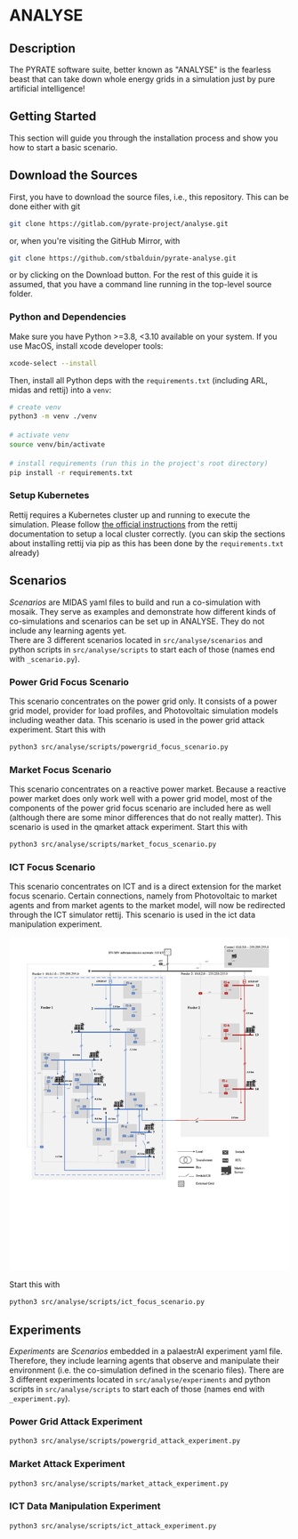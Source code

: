 # ANALYSE

## Description

The PYRATE software suite, better known as "ANALYSE" is the fearless beast that can take down whole energy grids in a simulation just by pure artificial intelligence!

## Getting Started

This section will guide you through the installation process and show you how to start a basic scenario.

## Download the Sources

First, you have to download the source files, i.e., this repository.
This can be done either with git

```bash
git clone https://gitlab.com/pyrate-project/analyse.git
```

or, when you're visiting the GitHub Mirror, with

```bash
git clone https://github.com/stbalduin/pyrate-analyse.git
```

or by clicking on the Download button.
For the rest of this guide it is assumed, that you have a command line running in the top-level source folder.

### Python and Dependencies

Make sure you have Python >=3.8, <3.10 available on your system. 
If you use MacOS, install xcode developer tools:

```bash
xcode-select --install
```

Then, install all Python deps with the `requirements.txt` (including ARL, midas and rettij) into a `venv`:

```bash
# create venv
python3 -m venv ./venv

# activate venv
source venv/bin/activate

# install requirements (run this in the project's root directory)
pip install -r requirements.txt
```

### Setup Kubernetes

Rettij requires a Kubernetes cluster up and running to execute the simulation. Please follow [the official instructions](https://frihsb.gitlab.io/rettij/docs/getting-started.html#step-by-step-guide-for-installing-rettij-on-linux-using-k3s) from the rettij documentation to setup a local cluster correctly. (you can skip the sections about installing rettij via pip as this has been done by the `requirements.txt` already)

## Scenarios

*Scenarios* are MIDAS yaml files to build and run a co-simulation with mosaik. They serve as examples and demonstrate how different kinds of co-simulations and scenarios can be set up in ANALYSE. They do not include any learning agents yet.  
There are 3 different scenarios located in `src/analyse/scenarios` and python scripts in `src/analyse/scripts` to start each of those (names end with `_scenario.py`).

### Power Grid Focus Scenario

This scenario concentrates on the power grid only.
It consists of a power grid model, provider for load profiles, and Photovoltaic simulation models including weather data.
This scenario is used in the power grid attack experiment.
Start this with

```bash
python3 src/analyse/scripts/powergrid_focus_scenario.py
```

### Market Focus Scenario

This scenario concentrates on a reactive power market.
Because a reactive power market does only work well with a power grid model, most of the components of the power grid focus scenario are included here as well (although there are some minor differences that do not really matter).
This scenario is used in the qmarket attack experiment.
Start this with

```bash
python3 src/analyse/scripts/market_focus_scenario.py
```

### ICT Focus Scenario

This scenario concentrates on ICT and is a direct extension for the market focus scenario.
Certain connections, namely from Photovoltaic to market agents and from market agents to the market model, will now be redirected through the ICT simulator rettij.
This scenario is used in the ict data manipulation experiment. 

![ICT focus scenario image](pyrate%20ICT-scenario.png "Overall topology of the ICT focus scenario.")

Start this with 

```bash
python3 src/analyse/scripts/ict_focus_scenario.py
```

## Experiments

*Experiments* are *Scenarios* embedded in a palaestrAI experiment yaml file. Therefore, they include learning agents that observe and manipulate their environment (i.e. the co-simulation defined in the scenario files). 
There are 3 different experiments located in `src/analyse/experiments` and python scripts in `src/analyse/scripts` to start each of those (names end with `_experiment.py`).


### Power Grid Attack Experiment

```bash
python3 src/analyse/scripts/powergrid_attack_experiment.py
```

### Market Attack Experiment

```bash
python3 src/analyse/scripts/market_attack_experiment.py
```

### ICT Data Manipulation Experiment

```bash
python3 src/analyse/scripts/ict_attack_experiment.py
```
